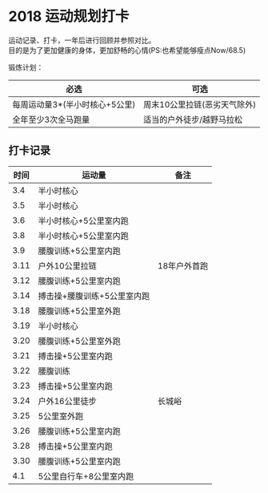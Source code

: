 # 2018 运动规划打卡
 
运动记录、打卡，一年后进行回顾并参照对比。    
目的是为了更加健康的身体，更加舒畅的心情(PS:也希望能够瘦点Now/68.5)

锻炼计划：  

必选 | 可选
---|---
每周运动量3*(半小时核心+5公里) | 周末10公里拉链(恶劣天气除外) 
全年至少3次全马跑量 | 适当的户外徒步/越野马拉松


## 打卡记录

时间 | 运动量 | 备注
--- | --- | ---
3.4 |半小时核心 |  
3.5 |半小时核心 |  
3.6 |半小时核心+5公里室内跑 |  
3.8 |半小时核心+5公里室内跑 |  
3.9 |腰腹训练+5公里室内跑 |  
3.11 |户外10公里拉链 | 18年户外首跑  
3.12 |腰腹训练+5公里室内跑 | 
3.14 |搏击操+腰腹训练+5公里室内跑 | 
3.18 |腰腹训练+5公里室外跑 | 
3.19 |半小时核心 | 
3.20 |腰腹训练+5公里室外跑 | 
3.21 |搏击操+5公里室内跑 | 
3.22 |腰腹训练 | 
3.23 |搏击操+5公里室内跑 | 
3.24 |户外16公里徒步 | 长城峪
3.25 |5公里室外跑 | 
3.26 |腰腹训练+5公里室内跑 | 
3.28 |搏击操+5公里室内跑 | 
3.30 |腰腹训练+5公里室内跑 | 
4.1 |5公里自行车+8公里室内跑 | 
